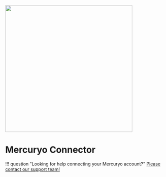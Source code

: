 <img src="https://static.openfintech.io/payment_providers/mercuryo/logo.svg?w=400" width="400px" >

# Mercuryo Connector

!!! question "Looking for help connecting your Mercuryo account?"
    <!--email_off-->[Please contact our support team!](mailto:{{custom.support_email}})<!--/email_off-->